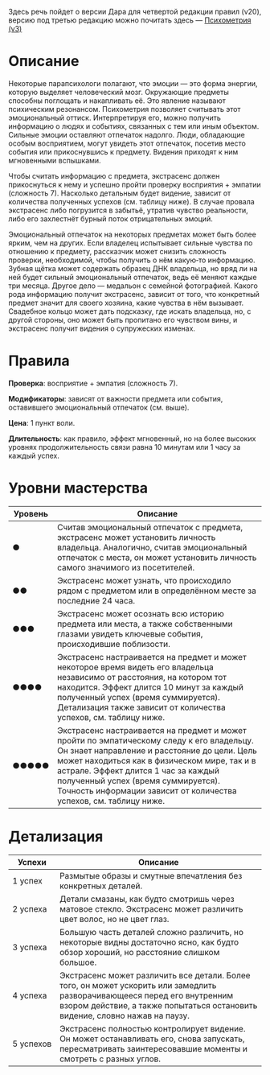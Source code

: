 Здесь речь пойдет о версии Дара для четвертой редакции правил (v20), версию под третью редакцию можно почитать здесь — [Психометрия (v3)](/attributes/numinas/Психометрия%20(v3).md)

# Описание

Некоторые парапсихологи полагают, что эмоции — это форма энергии, которую выделяет человеческий мозг. Окружающие предметы способны поглощать и накапливать её. Это явление называют психическим резонансом. Психометрия позволяет считывать этот эмоциональный оттиск. Интерпретируя его, можно получить информацию о людях и событиях, связанных с тем или иным объектом. Сильные эмоции оставляют отпечаток надолго. Люди, обладающие особым восприятием, могут увидеть этот отпечаток, посетив место события или прикоснувшись к предмету. Видения приходят к ним мгновенными вспышками.

Чтобы считать информацию с предмета, экстрасенс должен прикоснуться к нему и успешно пройти проверку восприятия + эмпатии (сложность 7). Насколько детальным будет видение, зависит от количества полученных успехов (см. таблицу ниже). В случае провала экстрасенс либо погрузится в забытьё, утратив чувство реальности, либо его захлестнёт бурный поток отрицательных эмоций.

Эмоциональный отпечаток на некоторых предметах может быть более ярким, чем на других. Если владелец испытывает сильные чувства по отношению к предмету, рассказчик может снизить сложность проверки, необходимой, чтобы получить о нём какую‐то информацию. Зубная щётка может содержать образец ДНК владельца, но вряд ли на ней будет сильный эмоциональный отпечаток, ведь её меняют каждые три месяца. Другое дело — медальон с семейной фотографией. Какого рода информацию получит экстрасенс, зависит от того, что конкретный предмет значит для своего хозяина, какие чувства в нём вызывает. Свадебное кольцо может дать подсказку, где искать владельца, но, с другой стороны, оно может быть пропитано его чувством вины, и экстрасенс получит видения о супружеских изменах.

# Правила

**Проверка**: восприятие + эмпатия (сложность 7).

**Модификаторы**: зависят от важности предмета или события, оставившего эмоциональный отпечаток (см. выше).

**Цена**: 1 пункт воли.

**Длительность**: как правило, эффект мгновенный, но на более высоких уровнях продолжительность связи равна 10 минутам или 1 часу за каждый успех.

# Уровни мастерства

| Уровень | Описание                                                                                                                                                                                                                                                                                                                                     |
| ------- | -------------------------------------------------------------------------------------------------------------------------------------------------------------------------------------------------------------------------------------------------------------------------------------------------------------------------------------------- |
| ●       | Считав эмоциональный отпечаток с предмета, экстрасенс может установить личность владельца. Аналогично, считав эмоциональный отпечаток с места, он может установить личность самого значимого из посетителей.                                                                                                                                 |
| ●●      | Экстрасенс может узнать, что происходило рядом с предметом или в определённом месте за последние 24 часа.                                                                                                                                                                                                                                    |
| ●●●     | Экстрасенс может осознать всю историю предмета или места, а также собственными глазами увидеть ключевые события, происходившие поблизости.                                                                                                                                                                                                   |
| ●●●●    | Экстрасенс настраивается на предмет и может некоторое время видеть его владельца независимо от расстояния, на котором тот находится. Эффект длится 10 минут за каждый полученный успех (время суммируется). Детализация также зависит от количества успехов, см. таблицу ниже.                                                               |
| ●●●●●   | Экстрасенс настраивается на предмет и может пройти по эмпатическому следу к его владельцу. Он знает направление и расстояние до цели. Цель может находиться как в физическом мире, так и в астрале. Эффект длится 1 час за каждый полученный успех (время суммируется). Точность информации зависит от количества успехов, см. таблицу ниже. | 

# Детализация

| Успехи         | Описание                                                                                                                                                                                                 |
| -------------- | -------------------------------------------------------------------------------------------------------------------------------------------------------------------------------------------------------- |
| 1&nbsp;успех   | Размытые образы и смутные впечатления без конкретных деталей.                                                                                                                                            |
| 2&nbsp;успеха  | Детали смазаны, как будто смотришь через матовое стекло. Экстрасенс может различить цвет волос, но не цвет глаз.                                                                                         |
| 3&nbsp;успеха  | Большую часть деталей сложно различить, но некоторые видны достаточно ясно, как будто обзор хороший, но расстояние слишком большое.                                                                      |
| 4&nbsp;успеха  | Экстрасенс может различить все детали. Более того, он может ускорить или замедлить разворачивающееся перед его внутренним взором действие, а также попытаться остановить видение, словно нажав на паузу. |
| 5&nbsp;успехов | Экстрасенс полностью контролирует видение. Он может останавливать его, снова запускать, пересматривать заинтересовавшие моменты и смотреть с разных углов.                                               |